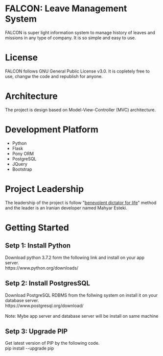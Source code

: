 # FALCON: Leave Management System
FALCON is super light information system to manage history of leaves and missions in any type of company. It is so simple and easy to use.

# License
FALCON follows GNU General Public License v3.0. It is copletely free to use, changw the code and republish for anyone.

# Architecture
The project is design based on Model-View-Controller (MVC) architecture. 

# Development Platform
<ul>
  <li>Python</li>
  <li>Flask</li>
  <li>Pony ORM</li>
  <li>PostgreSQL</li>
  <li>JQuery</li>
  <li>Bootstrap</li>
</ul>

# Project Leadership
The leadership of the project is follow "<a href="https://en.wikipedia.org/wiki/Benevolent_dictator_for_life">benevolent dictator for life</a>" method and the leader is an Iranian developer named Mahyar Esteki.

# Getting Started
<h2>Setp 1: Install Python</h2>
Download python 3.7.2 form the following link and install on your app server.
<br/>
https://www.python.org/downloads/

<h2>Setp 2: Install PostgresSQL</h2>
Download PostgreSQL RDBMS from the follwing system on install it on your database server.
<br/>
https://www.postgresql.org/download/
<br/><br/>
Note: Mybe app server and database server will be install on same machine

<h2>Setp 3: Upgrade PIP</h2>
Get latest version of PIP by the following code.
<br/>
pip install --upgrade pip
